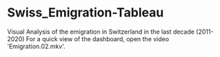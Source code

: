 # Swiss_Emigration-Tableau
Visual Analysis of the emigration in Switzerland in the last decade (2011-2020)
For a quick view of the dashboard, open the video 'Emigration.02.mkv'.
